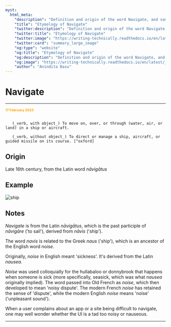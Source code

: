 ```yaml
---
myst:
  html_meta:
    "description": "Definition and origin of the word Navigate, and some notes and examples"
    "title": "Etymology of Navigate"
    "twitter:description": "Definition and origin of the word Navigate, and some notes and examples"
    "twitter:title": "Etymology of Navigate"
    "twitter:image": "https://writing-technically.readthedocs.io/en/latest/_static/wordcloud.jpg"
    "twitter:card": "summary_large_image"
    "og:type": "website"
    "og:title": "Etymology of Navigate"
    "og:description": "Definition and origin of the word Navigate, and some notes and examples"
    "og:image": "https://writing-technically.readthedocs.io/en/latest/_static/wordcloud.jpg"
    "author": "Anindita Basu"
---
```


# Navigate

<hr/>
<p style="font-weight:bold;font-size:75%;color:orange">17 February 2023</p>

```{admonition} navigate

   (_verb, with object_) To move on, over, or through (water, air, or land) in a ship or aircraft.
   
   (_verb, without object_) To direct or manage a ship, aircraft, or guided missile on its course. [^oxford]
```

[^oxford]: From the [Oxford English Dictionary](https://www.lexico.com/).


## Origin

Late 16th century, from the Latin word _nāvigātus_

## Example

![ship](/images/IMG_0927.JPEG)


## Notes

_Navigate_ is from the Latin _nāvigātus_, which is the past participle of _nāvigāre_ ('to sail'), derived from _nāvis_ ('ship').

The word _navis_ is related to the Greek _naus_ ('ship'), which is an ancestor of the English word _noise_.

Originally, _noise_ in English meant 'sickness'. It's derived from the Latin _nausea_. 

_Noise_ was used colloquially for the hullabaloo or donnybrook that happens when someone is sick (more specifically, seasick, which was what _nausea_ originally implied). The word passed into Old French as _noise_, which then developed to mean 'noisy dispute'. The modern French _noise_ has retained the sense of 'dispute', while the modern English _noise_ means 'noise' ('unpleasant sound').

When a user complains about an app or a site being difficult to navigate, one may well wonder whether the UI is a tad too noisy or nauseous.

<hr/>

